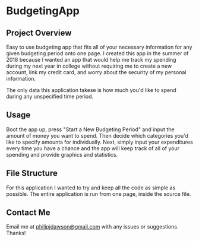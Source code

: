 # BudgetingApp
## Project Overview
Easy to use budgeting app that fits all of your necessary information for any given budgeting period onto one page. 
I created this app in the summer of 2018 because I wanted an app that would help me track my spending during my next year in college without requiring me to create a new account, link my credit card, and worry about the security of my personal information.

The only data this application takese is how much you'd like to spend during any unspecified time period.

## Usage
Boot the app up, press "Start a New Budgeting Period" and input the amount of money you want to spend. Then
decide which categories you'd like to specify amounts for individually. Next, simply input your expenditures
every time you have a chance and the app will keep track of all of your spending and provide graphics and statistics.

## File Structure
For this application I wanted to try and keep all the code as simple as possible. The entire application is run from
one page, inside the source file.

## Contact Me
Email me at philipjdawson@gmail.com with any issues or suggestions. Thanks!
